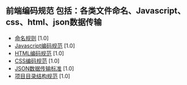 ## 前端编码规范 包括：各类文件命名、Javascript、css、html、json数据传输

- [命名规则](name-guide.md) <span class="std-rec">[1.0]</span>
- [Javascript编码规范](javascript-style-guide.md) <span class="std-rec">[1.0]</span>
- [HTML编码规范](html-style-guide.md) <span class="std-rec">[1.0]</span>
- [CSS编码规范](css-style-guide.md) <span class="std-rec">[1.0]</span>
- [JSON数据传输标准](e-json.md) <span class="std-rec">[1.0]</span>
- [项目目录结构规范](directory.md) <span class="std-rec">[1.0]</span>


